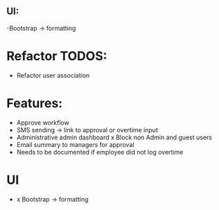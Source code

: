
## UI:
-Bootstrap -> formatting

# Refactor TODOS:
- Refactor user association

# Features:
- Approve workflow
- SMS sending -> link to approval or overtime input
- Administrative admin dashboard
x Block non Admin and guest users
- Email summary to managers for approval
- Needs to be documented if employee did not log overtime

# UI
- x Bootstrap -> formatting
